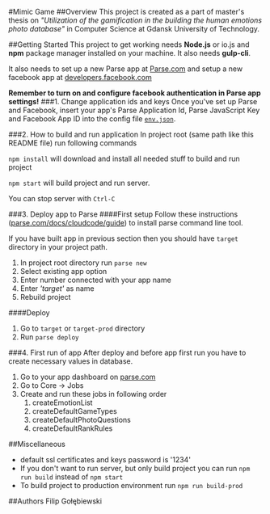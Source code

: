 #Mimic Game
##Overview
This project is created as a part of master's thesis on 
*"Utilization of the gamification in the building the human emotions photo database"*
in Computer Science at Gdansk University of Technology.

##Getting Started
This project to get working needs **Node.js** or io.js and **npm** package manager
installed on your machine.
It also needs **gulp-cli**.

It also needs to set up a new Parse app at [Parse.com](https://parse.com) and setup 
a new facebook app at [developers.facebook.com](https://developers.facebook.com/)

**Remember to turn on and configure facebook authentication in Parse app settings!**
###1. Change application ids and keys
Once you've set up Parse and Facebook, insert your app's Parse Application Id, 
Parse JavaScript Key and Facebook App ID into the config file [`env.json`](src/js/env.json).

###2. How to build and run application
In project root (same path like this README file) run following commands

```npm install``` will download and install all needed stuff to build and run project

```npm start``` will build project and run server.

You can stop server with ```Ctrl-C```

###3. Deploy app to Parse
####First setup
Follow these instructions ([parse.com/docs/cloudcode/guide](https://parse.com/docs/cloudcode/guide#command-line-installation)) to install parse command line tool.

If you have built app in previous section then you should have ```target``` directory in your project path.

1. In project root directory run ```parse new```
2. Select existing app option
3. Enter number connected with your app name
4. Enter *'target'* as name
5. Rebuild project

####Deploy
1. Go to ```target``` or ```target-prod``` directory
2. Run ```parse deploy```

###4. First run of app
After deploy and before app first run you have to create necessary values in database.

1. Go to your app dashboard on [parse.com](https://dashboard.parse.com/apps)
2. Go to Core -> Jobs
3. Create and run these jobs in following order
   1. createEmotionList
   2. createDefaultGameTypes
   3. createDefaultPhotoQuestions
   4. createDefaultRankRules

##Miscellaneous
* default ssl certificates and keys password is '1234'
* If you don't want to run server, but only build project you can run
   ```npm run build``` instead of ```npm start```
* To build project to production environment run ```npm run build-prod```

##Authors
Filip Gołębiewski